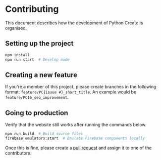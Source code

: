 # Contributing

This document describes how the development of Python Create is organised.


## Setting up the project

```bash
npm install
npm run start  # Develop mode
```

## Creating a new feature

If you're a member of this project, please create branches in the following format: `feature/PC{issue #}_short_title`.
An example would be `feature/PC16_seo_improvement`.

## Going to production

Verify that the website still works after running the commands below.

```bash
npm run build  # Build source files
firebase emulators:start  # Emulate Firebase components locally
```

Once this is fine, please create a [pull request](https://github.com/bartcode/pythoncreate/compare) and assign it to
one of the contributors.
